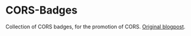 # CORS-Badges
Collection of CORS badges, for the promotion of CORS. [Original blogpost](https://web.archive.org/web/20140314152828/http://bowdenweb.com:80/wp/2011/05/how-to-enable-cors-in-wordpress.html).  

